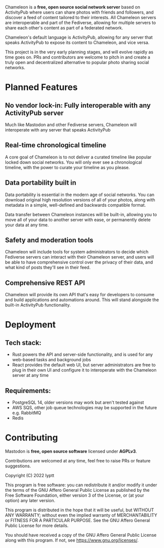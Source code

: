 Chameleon is a **free, open source social network server** based on ActivityPub where users can share photos with friends and followers, and discover a feed of content tailored to their interests. All Chameleon servers are interoperable and part of the Fediverse, allowing for multiple servers to share each other's content as part of a federated network.

Chameleon's default language is ActivityPub, allowing for any server that speaks ActivityPub to expose its content to Chameleon, and vice versa.

This project is in the very early planning stages, and will evolve rapidly as time goes on. PRs and contributors are welcome to pitch in and create a truly open and decentralized alternative to popular photo sharing social networks.

# Planned Features

## No vendor lock-in: Fully interoperable with any ActivityPub server

Much like Mastodon and other Fediverse servers, Chameleon will interoperate with any server that speaks ActivityPub

## Real-time chronological timeline

A core goal of Chameleon is to not deliver a curated timeline like popular locked down social networks. You will only ever see a chronological timeline, with the power to curate your timeline as you please.

## Data portability built in

Data portability is essential in the modern age of social networks. You can download original high resolution versions of all of your photos, along with metadata in a simple, well-defined and backwards compatible format.

Data transfer between Chameleon instances will be built-in, allowing you to move all of your data to another server with ease, or permanently delete your data at any time.

## Safety and moderation tools

Chameleon will include tools for system administrators to decide which Fediverse servers can interact with their Chameleon server, and users will be able to have comprehensive control over the privacy of their data, and what kind of posts they'll see in their feed.

## Comprehensive REST API

Chameleon will provide its own API that's easy for developers to consume and build applications and automations around. This will stand alongside the built-in ActivityPub functionality.

# Deployment

## Tech stack:

- Rust powers the API and server-side functionality, and is used for any web-based tasks and background jobs
- React provides the default web UI, but server administrators are free to plug in their own UI and configure it to interoperate with the Chameleon server at any time

## Requirements:

- PostgreSQL 14, older versions may work but aren't tested against
- AWS SQS, other job queue technologies may be supported in the future e.g. RabbitMQ
- Redis

# Contributing

Mastodon is **free, open source software** licensed under **AGPLv3**.

Contributions are welcomed at any time, feel free to raise PRs or feature suggestions.

Copyright (C) 2022 lyptt

This program is free software: you can redistribute it and/or modify it under the terms of the GNU Affero General Public License as published by the Free Software Foundation, either version 3 of the License, or (at your option) any later version.

This program is distributed in the hope that it will be useful, but WITHOUT ANY WARRANTY; without even the implied warranty of MERCHANTABILITY or FITNESS FOR A PARTICULAR PURPOSE. See the GNU Affero General Public License for more details.

You should have received a copy of the GNU Affero General Public License along with this program. If not, see https://www.gnu.org/licenses/.
